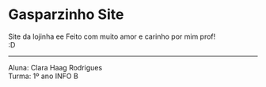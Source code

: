 # Gasparzinho Site
Site da lojinha ee
Feito com muito amor e carinho por mim prof!   
:D   
- - - 
Aluna: Clara Haag Rodrigues   
Turma: 1º ano INFO B
